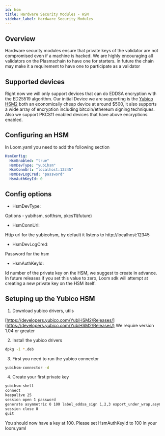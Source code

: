 ```yaml
---
id: hsm
title: Hardware Security Modules - HSM
sidebar_label: Hardware Security Modules 
---
```


## Overview

Hardware security modules ensure that private keys of the validator are not compromised even if a machine is hacked. We are highly encouraging all validators on the Plasmachain to have one for starters. In future the chain may make it a requirement to have one to participate as a validator


## Supported devices

Right now we will only support devices that can do EDDSA encryption with the ED25519 algorithm. Our initial Device we are supporting is the [Yubico HSM2](https://www.yubico.com/products/yubihsm/) both an economically cheap device at around $500, it also supports a wide array of encryption including bitcoin/ethereum signing techniques. Also we support PKCS11 enabled devices that have above encryptions enabled.

## Configuring an HSM

In Loom.yaml you need to add the following section
```yaml
HsmConfig:
  HsmEnabled: "true"
  HsmDevType: "yubihsm"
  HsmConnUrl: "localhost:12345"
  HsmDevLogCred: "password"
  HsmAuthKeyId: 0
```

## Config options

* HsmDevType: 

Options - yubihsm, softhsm, pkcs11(future)

* HsmConnUrl:

Http url for the yubicohsm, by default it listens to http://localhost:12345

* HsmDevLogCred: 

Password for the hsm 

* HsmAuthKeyId:

Id number of the private key on the HSM, we suggest to create in advance. In future releases if you set this value to zero, Loom sdk will attempt at creating a new private key on the HSM itself.



## Setuping up the Yubico HSM

1. Download yubico drivers, utils

[https://developers.yubico.com/YubiHSM2/Releases/](https://developers.yubico.com/YubiHSM2/Releases/)
We require version 1.04 or greater

2. Install the yubico drivers 
```bash
dpkg -i *.deb 
```
3. First you need to run the yubico connector
```bash
yubihsm-connector -d 
```

4. Create your first private key
```bash
yubihsm-shell
connect
keepalive 25
session open 1 password
generate asymmetric 0 100 label_eddsa_sign 1,2,3 export_under_wrap,asymmetric_sign_eddsa ed25519
session close 0
quit
```

You should now have a key at 100. Please set HsmAuthKeyId to 100 in your loom.yaml

